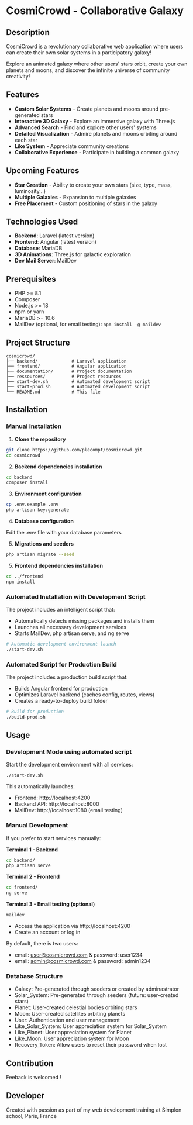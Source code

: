 # CosmiCrowd - Collaborative Galaxy

## Description

CosmiCrowd is a revolutionary collaborative web application where users can create their own solar systems in a participatory galaxy!

Explore an animated galaxy where other users' stars orbit, create your own planets and moons, and discover the infinite universe of community creativity!

## Features

- **Custom Solar Systems** - Create planets and moons around pre-generated stars
- **Interactive 3D Galaxy** - Explore an immersive galaxy with Three.js
- **Advanced Search** - Find and explore other users' systems
- **Detailed Visualization** - Admire planets and moons orbiting around each star
- **Like System** - Appreciate community creations
- **Collaborative Experience** - Participate in building a common galaxy

## Upcoming Features

- **Star Creation** - Ability to create your own stars (size, type, mass, luminosity...)
- **Multiple Galaxies** - Expansion to multiple galaxies
- **Free Placement** - Custom positioning of stars in the galaxy

## Technologies Used

- **Backend**: Laravel (latest version)
- **Frontend**: Angular (latest version)
- **Database**: MariaDB
- **3D Animations**: Three.js for galactic exploration
- **Dev Mail Server**: MailDev

## Prerequisites

- PHP >= 8.1
- Composer
- Node.js >= 18
- npm or yarn
- MariaDB >= 10.6
- MailDev (optional, for email testing): `npm install -g maildev`

## Project Structure

```
cosmicrowd/
├── backend/             # Laravel application
├── frontend/            # Angular application
├── documentation/       # Project documentation
├── ressources/          # Project resources
├── start-dev.sh         # Automated development script
├── start-prod.sh        # Automated development script
└── README.md            # This file
```

## Installation

### Manual Installation

1. **Clone the repository**
```bash
git clone https://github.com/plecompt/cosmicrowd.git
cd cosmicrowd
```

2. **Backend dependencies installation**
```bash
cd backend
composer install
```

3. **Environment configuration**
```bash
cp .env.example .env
php artisan key:generate
```

4. **Database configuration**

Edit the .env file with your database parameters

5. **Migrations and seeders**
```bash
php artisan migrate --seed
```

5. **Frontend dependencies installation**
```bash
cd ../frontend
npm install
```

### Automated Installation with Development Script

The project includes an intelligent script that:

- Automatically detects missing packages and installs them
- Launches all necessary development services
- Starts MailDev, php artisan serve, and ng serve

```bash
# Automatic development environment launch
./start-dev.sh
```

### Automated Script for Production Build

The project includes a production build script that:

- Builds Angular frontend for production
- Optimizes Laravel backend (caches config, routes, views)
- Creates a ready-to-deploy build folder

```bash
# Build for production
./build-prod.sh
```

## Usage

### Development Mode using automated script

Start the development environment with all services:
```bash
./start-dev.sh
```
This automatically launches:

- Frontend: http://localhost:4200
- Backend API: http://localhost:8000
- MailDev: http://localhost:1080 (email testing)

### Manual Development

If you prefer to start services manually:

**Terminal 1 - Backend**
```bash
cd backend/
php artisan serve
```

**Terminal 2 - Frontend**
```bash
cd frontend/
ng serve
```

**Terminal 3 - Email testing (optional)**
```bash
maildev
```

- Access the application via http://localhost:4200
- Create an account or log in

By default, there is two users:

- email: user@cosmicrowd.com & password: user1234 
- email: admin@cosmicrowd.com & password: admin1234
                                             

### Database Structure

- Galaxy: Pre-generated through seeders or created by adminastrator
- Solar_System: Pre-generated through seeders (future: user-created stars)
- Planet: User-created celestial bodies orbiting stars
- Moon: User-created satellites orbiting planets
- User: Authentication and user management
- Like_Solar_System: User appreciation system for Solar_System
- Like_Planet: User appreciation system for Planet
- Like_Moon: User appreciation system for Moon
- Recovery_Token: Allow users to reset their password when lost

## Contribution ##

Feeback is welcomed !

## Developer ##

Created with passion as part of my web development training at Simplon school, Paris, France